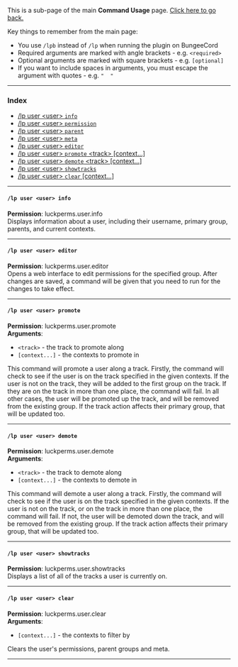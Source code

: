 This is a sub-page of the main **Command Usage** page. [Click here to go back.](https://github.com/lucko/LuckPerms/wiki/Command-Usage)

Key things to remember from the main page:

* You use `/lpb` instead of `/lp` when running the plugin on BungeeCord
* Required arguments are marked with angle brackets - e.g. `<required>`
* Optional arguments are marked with square brackets - e.g. `[optional]`
* If you want to include spaces in arguments, you must escape the argument with quotes - e.g. `"  "`

___

### Index
*  [/lp user \<user\> `info`](#lp-user-user-info)
*  [/lp user \<user\> `permission`](https://github.com/lucko/LuckPerms/wiki/Command-Usage:-Permission)
*  [/lp user \<user\> `parent`](https://github.com/lucko/LuckPerms/wiki/Command-Usage:-Parent)
*  [/lp user \<user\> `meta`](https://github.com/lucko/LuckPerms/wiki/Command-Usage:-Meta)
*  [/lp user \<user\> `editor`](#lp-user-user-editor)
*  [/lp user \<user\> `promote` \<track\> [context...]](#lp-user-user-promote)
*  [/lp user \<user\> `demote` \<track\> [context...]](#lp-user-user-demote)
*  [/lp user \<user\> `showtracks`](#lp-user-user-showtracks)
*  [/lp user \<user\> `clear` [context...]](#lp-user-user-clear)

___
#### `/lp user <user> info`  
**Permission**: luckperms.user.info  
Displays information about a user, including their username, primary group, parents, and current contexts.

___
#### `/lp user <user> editor`  
**Permission**: luckperms.user.editor  
Opens a web interface to edit permissions for the specified group. After changes are saved, a command will be given that you need to run for the changes to take effect.

___
#### `/lp user <user> promote`  
**Permission**: luckperms.user.promote  
**Arguments**:  
* `<track>` - the track to promote along
* `[context...]` - the contexts to promote in

This command will promote a user along a track. Firstly, the command will check to see if the user is on the track specified in the given contexts. If the user is not on the track, they will be added to the first group on the track. If they are on the track in more than one place, the command will fail. In all other cases, the user will be promoted up the track, and will be removed from the existing group. If the track action affects their primary group, that will be updated too.

___
#### `/lp user <user> demote`  
**Permission**: luckperms.user.demote  
**Arguments**:  
* `<track>` - the track to demote along
* `[context...]` - the contexts to demote in

This command will demote a user along a track. Firstly, the command will check to see if the user is on the track specified in the given contexts. If the user is not on the track, or on the track in more than one place, the command will fail. If not, the user will be demoted down the track, and will be removed from the existing group. If the track action affects their primary group, that will be updated too.

___
#### `/lp user <user> showtracks`  
**Permission**: luckperms.user.showtracks  
Displays a list of all of the tracks a user is currently on.

___
#### `/lp user <user> clear`  
**Permission**: luckperms.user.clear  
**Arguments**:  
* `[context...]` - the contexts to filter by

Clears the user's permissions, parent groups and meta.

___